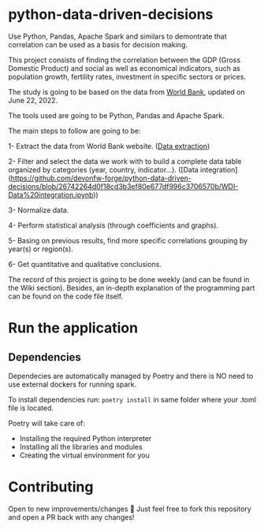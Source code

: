 # python-data-driven-decisions
Use Python, Pandas, Apache Spark and similars to demontrate that correlation can be used as a basis for decision making.

This project consists of finding the correlation between the GDP (Gross Domestic Product) and social as well as economical indicators, such as population growth, fertility rates, investment in specific sectors or prices.

The study is going to be based on the data from [World Bank](https://www.worldbank.org/en/home), updated on June 22, 2022.

The tools used are going to be Python, Pandas and Apache Spark.

The main steps to follow are going to be:

1- Extract the data from World Bank website. ([Data extraction](https://github.com/devonfw-forge/python-data-driven-decisions/blob/main-the-big-three/Data%20extraction.ipynb))

2- Filter and select the data we work with to build a complete data table organized by categories (year, country, indicator...). ([Data integration] (https://github.com/devonfw-forge/python-data-driven-decisions/blob/26742264d0f18cd3b3ef80e677df996c3706570b/WDI-Data%20integration.ipynb))

3- Normalize data. 

4- Perform statistical analysis (through coefficients and graphs).

5- Basing on previous results, find more specific correlations grouping by year(s) or region(s).

6- Get quantitative and qualitative conclusions. 


The record of this project is going to be done weekly (and can be found in the Wiki section). Besides, an in-depth explanation of the programming part can be found on the code file itself.

# Run the application
## Dependencies
Dependecies are automatically managed by Poetry and there is NO need to use external dockers for running spark.

To install dependencies run: `poetry install` in same folder where your .toml file is located. 

Poetry will take care of:

- Installing the required Python interpreter
- Installing all the libraries and modules
- Creating the virtual environment for you

# Contributing
Open to new improvements/changes 🚀 Just feel free to fork this repository and open a PR back with any changes!

